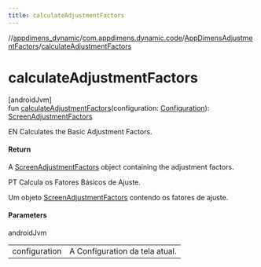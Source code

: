 ```yaml
---
title: calculateAdjustmentFactors
---
```

//[appdimens_dynamic](../../../index.html)/[com.appdimens.dynamic.code](../index.html)/[AppDimensAdjustmentFactors](index.html)/[calculateAdjustmentFactors](calculate-adjustment-factors.html)



# calculateAdjustmentFactors



[androidJvm]\
fun [calculateAdjustmentFactors](calculate-adjustment-factors.html)(configuration: [Configuration](https://developer.android.com/reference/kotlin/android/content/res/Configuration.html)): [ScreenAdjustmentFactors](../-screen-adjustment-factors/index.html)



EN Calculates the Basic Adjustment Factors.



#### Return



A [ScreenAdjustmentFactors](../-screen-adjustment-factors/index.html) object containing the adjustment factors.



PT Calcula os Fatores Básicos de Ajuste.



Um objeto [ScreenAdjustmentFactors](../-screen-adjustment-factors/index.html) contendo os fatores de ajuste.



#### Parameters


androidJvm

| | |
|---|---|
| configuration | A Configuration da tela atual. |




